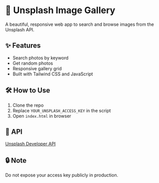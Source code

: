 # 📸 Unsplash Image Gallery

A beautiful, responsive web app to search and browse images from the Unsplash API.

## ✨ Features

- Search photos by keyword
- Get random photos
- Responsive gallery grid
- Built with Tailwind CSS and JavaScript

## 🛠 How to Use

1. Clone the repo
2. Replace `YOUR_UNSPLASH_ACCESS_KEY` in the script
3. Open `index.html` in browser

## 🔗 API

[Unsplash Developer API](https://unsplash.com/developers)

## 🔒 Note

Do not expose your access key publicly in production.
